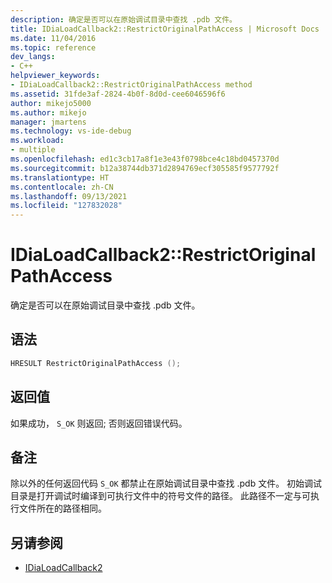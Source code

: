 ```yaml
---
description: 确定是否可以在原始调试目录中查找 .pdb 文件。
title: IDiaLoadCallback2::RestrictOriginalPathAccess | Microsoft Docs
ms.date: 11/04/2016
ms.topic: reference
dev_langs:
- C++
helpviewer_keywords:
- IDiaLoadCallback2::RestrictOriginalPathAccess method
ms.assetid: 31fde3af-2824-4b0f-8d0d-cee6046596f6
author: mikejo5000
ms.author: mikejo
manager: jmartens
ms.technology: vs-ide-debug
ms.workload:
- multiple
ms.openlocfilehash: ed1c3cb17a8f1e3e43f0798bce4c18bd0457370d
ms.sourcegitcommit: b12a38744db371d2894769ecf305585f9577792f
ms.translationtype: HT
ms.contentlocale: zh-CN
ms.lasthandoff: 09/13/2021
ms.locfileid: "127832028"
---
```

# <a name="idialoadcallback2restrictoriginalpathaccess"></a>IDiaLoadCallback2::RestrictOriginalPathAccess
确定是否可以在原始调试目录中查找 .pdb 文件。

## <a name="syntax"></a>语法

```C++
HRESULT RestrictOriginalPathAccess ();
```

## <a name="return-value"></a>返回值
 如果成功， `S_OK` 则返回; 否则返回错误代码。

## <a name="remarks"></a>备注
 除以外的任何返回代码 `S_OK` 都禁止在原始调试目录中查找 .pdb 文件。 初始调试目录是打开调试时编译到可执行文件中的符号文件的路径。 此路径不一定与可执行文件所在的路径相同。

## <a name="see-also"></a>另请参阅
- [IDiaLoadCallback2](../../debugger/debug-interface-access/idialoadcallback2.md)
